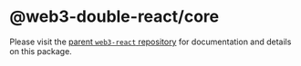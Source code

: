 # @web3-double-react/core

Please visit the [parent `web3-react` repository](https://github.com/NoahZinsmeister/web3-react) for documentation and details on this package.
